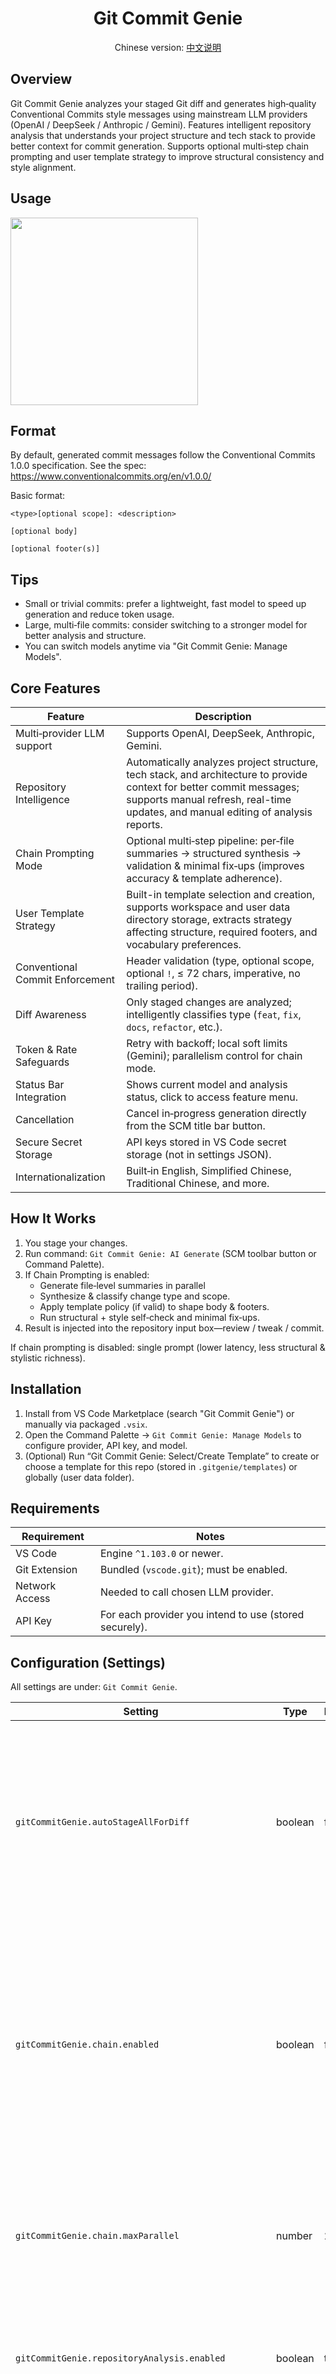 <div align="center">

# Git Commit Genie

Chinese version: [中文说明](./docs/README.zh-CN.md)

</div>

## Overview

Git Commit Genie analyzes your staged Git diff and generates high‑quality Conventional Commits style messages using mainstream LLM providers (OpenAI / DeepSeek / Anthropic / Gemini). Features intelligent repository analysis that understands your project structure and tech stack to provide better context for commit generation. Supports optional multi‑step chain prompting and user template strategy to improve structural consistency and style alignment.

## Usage
<img src="./media/demo1.gif" width="300"/>

## Format

By default, generated commit messages follow the Conventional Commits 1.0.0 specification. See the spec: https://www.conventionalcommits.org/en/v1.0.0/

Basic format:
```
<type>[optional scope]: <description>

[optional body]

[optional footer(s)]
```

## Tips

- Small or trivial commits: prefer a lightweight, fast model to speed up generation and reduce token usage.
- Large, multi‑file commits: consider switching to a stronger model for better analysis and structure.
- You can switch models anytime via "Git Commit Genie: Manage Models".

## Core Features

| Feature                         | Description                                                                                                                                                                                               |
| ------------------------------- | --------------------------------------------------------------------------------------------------------------------------------------------------------------------------------------------------------- |
| Multi‑provider LLM support      | Supports OpenAI, DeepSeek, Anthropic, Gemini.                                                                                                                                                             |
| Repository Intelligence         | Automatically analyzes project structure, tech stack, and architecture to provide context for better commit messages; supports manual refresh, real-time updates, and manual editing of analysis reports. |
| Chain Prompting Mode            | Optional multi‑step pipeline: per‑file summaries → structured synthesis → validation & minimal fix‑ups (improves accuracy & template adherence).                                                          |
| User Template Strategy          | Built-in template selection and creation, supports workspace and user data directory storage, extracts strategy affecting structure, required footers, and vocabulary preferences.                        |
| Conventional Commit Enforcement | Header validation (type, optional scope, optional `!`, ≤ 72 chars, imperative, no trailing period).                                                                                                       |
| Diff Awareness                  | Only staged changes are analyzed; intelligently classifies type (`feat`, `fix`, `docs`, `refactor`, etc.).                                                                                                |
| Token & Rate Safeguards         | Retry with backoff; local soft limits (Gemini); parallelism control for chain mode.                                                                                                                       |
| Status Bar Integration          | Shows current model and analysis status, click to access feature menu.                                                                                                                                    |
| Cancellation                    | Cancel in‑progress generation directly from the SCM title bar button.                                                                                                                                     |
| Secure Secret Storage           | API keys stored in VS Code secret storage (not in settings JSON).                                                                                                                                         |
| Internationalization            | Built‑in English, Simplified Chinese, Traditional Chinese, and more.                                                                                                                                      |

## How It Works

1. You stage your changes.
2. Run command: `Git Commit Genie: AI Generate` (SCM toolbar button or Command Palette).
3. If Chain Prompting is enabled:
	- Generate file‑level summaries in parallel
	- Synthesize & classify change type and scope.
	- Apply template policy (if valid) to shape body & footers.
	- Run structural + style self‑check and minimal fix‑ups.
4. Result is injected into the repository input box—review / tweak / commit.

If chain prompting is disabled: single prompt (lower latency, less structural & stylistic richness).

## Installation

1. Install from VS Code Marketplace (search "Git Commit Genie") or manually via packaged `.vsix`.
2. Open the Command Palette → `Git Commit Genie: Manage Models` to configure provider, API key, and model.
3. (Optional) Run “Git Commit Genie: Select/Create Template” to create or choose a template for this repo (stored in `.gitgenie/templates`) or globally (user data folder).

## Requirements

| Requirement    | Notes                                                  |
| -------------- | ------------------------------------------------------ |
| VS Code        | Engine `^1.103.0` or newer.                            |
| Git Extension  | Bundled (`vscode.git`); must be enabled.               |
| Network Access | Needed to call chosen LLM provider.                    |
| API Key        | For each provider you intend to use (stored securely). |

## Configuration (Settings)

All settings are under: `Git Commit Genie`.

| Setting                                             | Type    | Default | Description                                                                                                                                                                                                                  |
| --------------------------------------------------- | ------- | ------- | ---------------------------------------------------------------------------------------------------------------------------------------------------------------------------------------------------------------------------- |
| `gitCommitGenie.autoStageAllForDiff`                | boolean | false   | Only when the staging area is empty: temporarily stage all changes to build the diff, then restore your staging state. Use with caution—this may include unrelated changes in the prompt.                                    |
| `gitCommitGenie.chain.enabled`                      | boolean | false   | Enable multi-step chain prompting for commit generation (It makes the generated commit messages more detailed and accurate, and better aligns with the user's template, but it will increase latency and token consumption). |
| `gitCommitGenie.chain.maxParallel`                  | number  | 2       | Maximum parallel LLM calls used by chain prompting across all providers. Increase carefully to avoid provider rate limits.                                                                                                   |
| `gitCommitGenie.repositoryAnalysis.enabled`         | boolean | true    | Enable repository analysis to provide better context for commit message generation.                                                                                                                                          |
| `gitCommitGenie.repositoryAnalysis.excludePatterns` | array   | []      | File patterns to exclude from repository analysis scanning (gitignore-style).                                                                                                                                                |
| `gitCommitGenie.repositoryAnalysis.updateThreshold` | number  | 10      | Number of commits after which to update the repository analysis.                                                                                                                                                             |
| `gitCommitGenie.commitLanguage`                     | string  | `auto`  | Target language for generated commit messages. Options: `auto`, `en`, `zh-CN`, `zh-TW`, `ja`, `ko`, `de`, `fr`, `es`, `pt`, `ru`, `it`.                                                                                      |
| `gitCommitGenie.typingAnimationSpeed`               | number  | 15      | Speed of the commit message box typing animation in milliseconds per character. Set to -1 to disable the animation.                                                                                                          |


## Command List

| Command ID                                   | Title                       | Purpose                                               |
| -------------------------------------------- | --------------------------- | ----------------------------------------------------- |
| `git-commit-genie.generateCommitMessage`     | AI Generate                 | Produce commit message for staged changes.            |
| `git-commit-genie.cancelGeneration`          | Stop                        | Cancel in‑flight generation.                          |
| `git-commit-genie.manageModels`              | Manage Models               | Select provider, enter/replace API key, choose model. |
| `git-commit-genie.toggleChainMode`           | Toggle Chain Prompting      | Quickly enable/disable chain mode.                    |
| `git-commit-genie.selectTemplate`            | Select/Create Template      | Pick or create a commit message template file.        |
| `git-commit-genie.viewRepositoryAnalysis`    | View Repository Analysis    | Quick access to repository analysis report.           |
| `git-commit-genie.refreshRepositoryAnalysis` | Refresh Repository Analysis | Manually refresh repository analysis.                 |
| `git-commit-genie.cancelRepositoryAnalysis`  | Stop Repository Analysis    | Cancel ongoing repository analysis.                   |
| `git-commit-genie.genieMenu`                 | Menu                        | Open Git Commit Genie feature menu.                   |

SCM Title Bar: shows "Generate commit message" or "Stop generate" depending on state.

## Template Authoring
Using command `Git Commit Genie: Select/Create Template`to select or create a template file.

<img src="./media/demo2.gif" width="600"/>

When present & non‑empty, Genie attempts to extract a "Template Policy". Two authoring styles:

1. Natural Language bullet preferences.
2. Markdown template authoring.

Full guides: [English](./docs/user-template-guide.md) | [中文](./docs/user-template-guide.zh-CN.md)

Minimum example:
```
Minimal Template
- Always include a body with Summary and Changes.
- Use imperative, no trailing period.
- Always include a `Refs` footer (use `Refs: N/A` when missing).
- Prefer: add, fix, refactor; Avoid: update.
```

## Chain Prompting vs Single Shot

| Mode            | Pros                                                       | Cons                         | When to Use                                              |
| --------------- | ---------------------------------------------------------- | ---------------------------- | -------------------------------------------------------- |
| Chain Prompting | Best structure, template fidelity, classification accuracy | Higher latency & token usage | Larger multi‑file commits; enforce strict template style |
| Single Shot     | Fast, cheaper                                              | Less nuanced structure       | Quick small fix / typo commits                           |

Toggle via command or enable permanently in settings.

## Security & Privacy

- API keys stored via VS Code SecretStorage (not written to disk config in plain text).
- Only staged diffs (file names & hunks) are sent; no untracked or unstaged changes.
- No analytics/telemetry are collected by this extension.

## Troubleshooting

| Symptom                   | Cause                    | Fix                                              |
| ------------------------- | ------------------------ | ------------------------------------------------ |
| "No staged changes found" | You haven't staged files | Stage with Source Control view or `git add`.     |
| Empty / generic output    | Template unclear         | Add JSON Policy block for clearer extraction.    |
| Frequent 429 / rate limit | Parallelism too high     | Lower `chain.maxParallel`; reduce template size. |
| Chain badge missing       | Chain disabled           | Toggle via command or setting.                   |
| Asked for API key again   | Secret cleared           | Re‑enter via Manage Models.                      |

## License

MIT

## Acknowledgements

- [Conventional Commits](https://conventionalcommits.org/) - https://github.com/conventional-commits/conventionalcommits.org
- OpenAI / DeepSeek / Anthropic / Gemini model ecosystems.

---

Never suffer through writing commit messages again.
